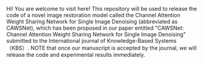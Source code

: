Hi! You are welcome to visit here! This repository will be used to release the code of a novel image restoration model called the Channel Attention Weight Sharing Network for Single Image Denoising (abbreviated as CAWSNet), which has been proposed in our paper entitled "CAWSNet: Channel Attention Weight Sharing Network for Single Image Denoising" submitted to the International journal of Knowledge-Based Systems（KBS）. NOTE that once our manuscript is accepted by the journal, we will release the code and experimental results immediately.
